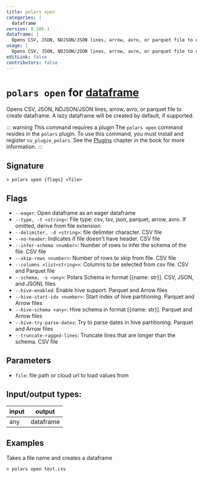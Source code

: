 ```yaml
---
title: polars open
categories: |
  dataframe
version: 0.106.1
dataframe: |
  Opens CSV, JSON, NDJSON/JSON lines, arrow, avro, or parquet file to create dataframe. A lazy dataframe will be created by default, if supported.
usage: |
  Opens CSV, JSON, NDJSON/JSON lines, arrow, avro, or parquet file to create dataframe. A lazy dataframe will be created by default, if supported.
editLink: false
contributors: false
---
```

<!-- This file is automatically generated. Please edit the command in https://github.com/nushell/nushell instead. -->

# `polars open` for [dataframe](/commands/categories/dataframe.md)

<div class='command-title'>Opens CSV, JSON, NDJSON&#x2f;JSON lines, arrow, avro, or parquet file to create dataframe. A lazy dataframe will be created by default, if supported.</div>

::: warning This command requires a plugin
The `polars open` command resides in the `polars` plugin.
To use this command, you must install and register `nu_plugin_polars`.
See the [Plugins](/book/plugins.html) chapter in the book for more information.
:::


## Signature

```> polars open {flags} <file>```

## Flags

 -  `--eager`: Open dataframe as an eager dataframe
 -  `--type, -t <string>`: File type: csv, tsv, json, parquet, arrow, avro. If omitted, derive from file extension
 -  `--delimiter, -d <string>`: file delimiter character. CSV file
 -  `--no-header`: Indicates if file doesn't have header. CSV file
 -  `--infer-schema <number>`: Number of rows to infer the schema of the file. CSV file
 -  `--skip-rows <number>`: Number of rows to skip from file. CSV file
 -  `--columns <list<string>>`: Columns to be selected from csv file. CSV and Parquet file
 -  `--schema, -s <any>`: Polars Schema in format [{name: str}]. CSV, JSON, and JSONL files
 -  `--hive-enabled`: Enable hive support. Parquet and Arrow files
 -  `--hive-start-idx <number>`: Start index of hive partitioning. Parquet and Arrow files
 -  `--hive-schema <any>`: Hive schema in format [{name: str}]. Parquet and Arrow files
 -  `--hive-try-parse-dates`: Try to parse dates in hive partitioning. Parquet and Arrow files
 -  `--truncate-ragged-lines`: Truncate lines that are longer than the schema. CSV file

## Parameters

 -  `file`: file path or cloud url to load values from


## Input/output types:

| input | output    |
| ----- | --------- |
| any   | dataframe |
## Examples

Takes a file name and creates a dataframe
```nu
> polars open test.csv

```
